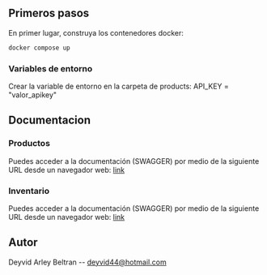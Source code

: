 ## Primeros pasos

En primer lugar, construya los contenedores docker:

```bash
docker compose up
```

### Variables de entorno

Crear la variable de entorno en la carpeta de products: API_KEY = "valor_apikey"

## Documentacion

### Productos

Puedes acceder a la documentación (SWAGGER) por medio de la siguiente URL desde un navegador web: [link](localhost:3000/api)

### Inventario

Puedes acceder a la documentación (SWAGGER) por medio de la siguiente URL desde un navegador web: [link](localhost:3001/api)

## Autor

Deyvid Arley Beltran -- deyvid44@hotmail.com
